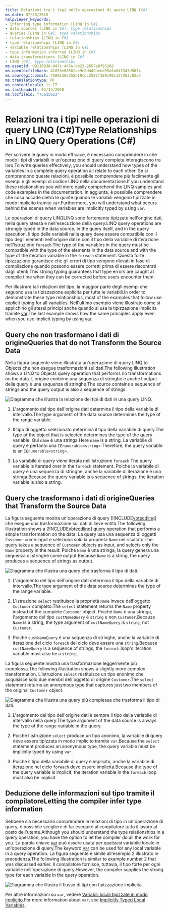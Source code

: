 ```yaml
---
title: Relazioni tra i tipi nelle operazioni di query LINQ (C#)
ms.date: 07/20/2015
helpviewer_keywords:
- inferring type information [LINQ in C#]
- data sources [LINQ in C#], type relationships
- queries [LINQ in C#], type relationships
- relationships [LINQ in C#]
- type relationships [LINQ in C#]
- variable relationships [LINQ in C#]
- type information inferred [LINQ in C#]
- data transformations [LINQ in C#]
- LINQ [C#], type relationships
ms.assetid: 99118938-d47c-4d7e-bb22-2657a9f95268
ms.openlocfilehash: 41853e6858fae9e8d449aeed95a6a84f343d5874
ms.sourcegitcommit: 7588136e355e10cbc2582f389c90c127363c02a5
ms.translationtype: MT
ms.contentlocale: it-IT
ms.lasthandoff: 03/14/2020
ms.locfileid: "75635613"
---
```

# <a name="type-relationships-in-linq-query-operations-c"></a><span data-ttu-id="3daa6-102">Relazioni tra i tipi nelle operazioni di query LINQ (C#)</span><span class="sxs-lookup"><span data-stu-id="3daa6-102">Type Relationships in LINQ Query Operations (C#)</span></span>
<span data-ttu-id="3daa6-103">Per scrivere le query in modo efficace, è necessario comprendere in che modo i tipi di variabili in un'operazione di query completa interagiscono tra loro.</span><span class="sxs-lookup"><span data-stu-id="3daa6-103">To write queries effectively, you should understand how types of the variables in a complete query operation all relate to each other.</span></span> <span data-ttu-id="3daa6-104">Se si comprendono queste relazioni, è possibile comprendere più facilmente gli esempi e gli esempi di codice LINQ nella documentazione.</span><span class="sxs-lookup"><span data-stu-id="3daa6-104">If you understand these relationships you will more easily comprehend the LINQ samples and code examples in the documentation.</span></span> <span data-ttu-id="3daa6-105">In aggiunta, è possibile comprendere che cosa accade dietro le quinte quando le variabili vengono tipizzate in modo implicito tramite `var`.</span><span class="sxs-lookup"><span data-stu-id="3daa6-105">Furthermore, you will understand what occurs behind the scenes when variables are implicitly typed by using `var`.</span></span>  
  
 <span data-ttu-id="3daa6-106">Le operazioni di query LINQLINQ sono fortemente tipizzate nell'origine dati, nella query stessa e nell'esecuzione della query.</span><span class="sxs-lookup"><span data-stu-id="3daa6-106">LINQ query operations are strongly typed in the data source, in the query itself, and in the query execution.</span></span> <span data-ttu-id="3daa6-107">Il tipo delle variabili nella query deve essere compatibile con il tipo degli elementi nell'origine dati e con il tipo della variabile di iterazione nell'istruzione `foreach`.</span><span class="sxs-lookup"><span data-stu-id="3daa6-107">The type of the variables in the query must be compatible with the type of the elements in the data source and with the type of the iteration variable in the `foreach` statement.</span></span> <span data-ttu-id="3daa6-108">Questa forte tipizzazione garantisce che gli errori di tipo vengono rilevati in fase di compilazione quando possono essere corretti prima di essere riscontrati dagli utenti.</span><span class="sxs-lookup"><span data-stu-id="3daa6-108">This strong typing guarantees that type errors are caught at compile time when they can be corrected before users encounter them.</span></span>  
  
 <span data-ttu-id="3daa6-109">Per illustrare tali relazioni del tipo, la maggior parte degli esempi che seguono usa la tipizzazione esplicita per tutte le variabili.</span><span class="sxs-lookup"><span data-stu-id="3daa6-109">In order to demonstrate these type relationships, most of the examples that follow use explicit typing for all variables.</span></span> <span data-ttu-id="3daa6-110">Nell'ultimo esempio viene illustrato come si applichino gli stessi principi anche quando si usa la tipizzazione implicita tramite [var](../../../language-reference/keywords/var.md).</span><span class="sxs-lookup"><span data-stu-id="3daa6-110">The last example shows how the same principles apply even when you use implicit typing by using [var](../../../language-reference/keywords/var.md).</span></span>  
  
## <a name="queries-that-do-not-transform-the-source-data"></a><span data-ttu-id="3daa6-111">Query che non trasformano i dati di origine</span><span class="sxs-lookup"><span data-stu-id="3daa6-111">Queries that do not Transform the Source Data</span></span>  
 <span data-ttu-id="3daa6-112">Nella figura seguente viene illustrata un'operazione di query LINQ to Objects che non esegue trasformazioni sui dati.</span><span class="sxs-lookup"><span data-stu-id="3daa6-112">The following illustration shows a LINQ to Objects query operation that performs no transformations on the data.</span></span> <span data-ttu-id="3daa6-113">L'origine contiene una sequenza di stringhe e anche l'output della query è una sequenza di stringhe.</span><span class="sxs-lookup"><span data-stu-id="3daa6-113">The source contains a sequence of strings and the query output is also a sequence of strings.</span></span>  
  
 ![Diagramma che illustra la relazione dei tipi di dati in una query LINQ.](./media/type-relationships-in-linq-query-operations/linq-query-data-type-relation.png)  
  
1. <span data-ttu-id="3daa6-115">L'argomento del tipo dell'origine dati determina il tipo della variabile di intervallo.</span><span class="sxs-lookup"><span data-stu-id="3daa6-115">The type argument of the data source determines the type of the range variable.</span></span>  
  
2. <span data-ttu-id="3daa6-116">Il tipo di oggetto selezionato determina il tipo della variabile di query.</span><span class="sxs-lookup"><span data-stu-id="3daa6-116">The type of the object that is selected determines the type of the query variable.</span></span> <span data-ttu-id="3daa6-117">Qui `name` è una stringa.</span><span class="sxs-lookup"><span data-stu-id="3daa6-117">Here `name` is a string.</span></span> <span data-ttu-id="3daa6-118">La variabile di query è pertanto una `IEnumerable<string>`.</span><span class="sxs-lookup"><span data-stu-id="3daa6-118">Therefore, the query variable is an `IEnumerable<string>`.</span></span>  
  
3. <span data-ttu-id="3daa6-119">La variabile di query viene iterata nell'istruzione `foreach`.</span><span class="sxs-lookup"><span data-stu-id="3daa6-119">The query variable is iterated over in the `foreach` statement.</span></span> <span data-ttu-id="3daa6-120">Poiché la variabile di query è una sequenza di stringhe, anche la variabile di iterazione è una stringa.</span><span class="sxs-lookup"><span data-stu-id="3daa6-120">Because the query variable is a sequence of strings, the iteration variable is also a string.</span></span>  
  
## <a name="queries-that-transform-the-source-data"></a><span data-ttu-id="3daa6-121">Query che trasformano i dati di origine</span><span class="sxs-lookup"><span data-stu-id="3daa6-121">Queries that Transform the Source Data</span></span>  
 <span data-ttu-id="3daa6-122">La figura seguente mostra un'operazione di query [!INCLUDE[vbtecdlinq](~/includes/vbtecdlinq-md.md)] che esegue una trasformazione sui dati di lieve entità.</span><span class="sxs-lookup"><span data-stu-id="3daa6-122">The following illustration shows a [!INCLUDE[vbtecdlinq](~/includes/vbtecdlinq-md.md)] query operation that performs a simple transformation on the data.</span></span> <span data-ttu-id="3daa6-123">La query usa una sequenza di oggetti `Customer` come input e seleziona solo la proprietà `Name` nel risultato.</span><span class="sxs-lookup"><span data-stu-id="3daa6-123">The query takes a sequence of `Customer` objects as input, and selects only the `Name` property in the result.</span></span> <span data-ttu-id="3daa6-124">Poiché `Name` è una stringa, la query genera una sequenza di stringhe come output.</span><span class="sxs-lookup"><span data-stu-id="3daa6-124">Because `Name` is a string, the query produces a sequence of strings as output.</span></span>  
  
 ![Diagramma che illustra una query che trasforma il tipo di dati.](./media/type-relationships-in-linq-query-operations/linq-query-transform-data-type.png)  
  
1. <span data-ttu-id="3daa6-126">L'argomento del tipo dell'origine dati determina il tipo della variabile di intervallo.</span><span class="sxs-lookup"><span data-stu-id="3daa6-126">The type argument of the data source determines the type of the range variable.</span></span>  
  
2. <span data-ttu-id="3daa6-127">L'istruzione `select` restituisce la proprietà `Name` invece dell'oggetto `Customer` completo.</span><span class="sxs-lookup"><span data-stu-id="3daa6-127">The `select` statement returns the `Name` property instead of the complete `Customer` object.</span></span> <span data-ttu-id="3daa6-128">Poiché `Name` è una stringa, l'argomento del tipo `custNameQuery` è `string` e non `Customer`.</span><span class="sxs-lookup"><span data-stu-id="3daa6-128">Because `Name` is a string, the type argument of `custNameQuery` is `string`, not `Customer`.</span></span>  
  
3. <span data-ttu-id="3daa6-129">Poiché `custNameQuery` è una sequenza di stringhe, anche la variabile di iterazione del ciclo `foreach` del ciclo deve essere una `string`.</span><span class="sxs-lookup"><span data-stu-id="3daa6-129">Because `custNameQuery` is a sequence of strings, the `foreach` loop's iteration variable must also be a `string`.</span></span>  
  
 <span data-ttu-id="3daa6-130">La figura seguente mostra una trasformazione leggermente più complessa.</span><span class="sxs-lookup"><span data-stu-id="3daa6-130">The following illustration shows a slightly more complex transformation.</span></span> <span data-ttu-id="3daa6-131">L'istruzione `select` restituisce un tipo anonimo che acquisisce solo due membri dell'oggetto di origine `Customer`.</span><span class="sxs-lookup"><span data-stu-id="3daa6-131">The `select` statement returns an anonymous type that captures just two members of the original `Customer` object.</span></span>  
  
 ![Diagramma che illustra una query più complessa che trasforma il tipo di dati.](./media/type-relationships-in-linq-query-operations/linq-complex-query-transform-data-type.png)  
  
1. <span data-ttu-id="3daa6-133">L'argomento del tipo dell'origine dati è sempre il tipo della variabile di intervallo nella query.</span><span class="sxs-lookup"><span data-stu-id="3daa6-133">The type argument of the data source is always the type of the range variable in the query.</span></span>  
  
2. <span data-ttu-id="3daa6-134">Poiché l'istruzione `select` produce un tipo anonimo, la variabile di query deve essere tipizzata in modo implicito tramite `var`.</span><span class="sxs-lookup"><span data-stu-id="3daa6-134">Because the `select` statement produces an anonymous type, the query variable must be implicitly typed by using `var`.</span></span>  
  
3. <span data-ttu-id="3daa6-135">Poiché il tipo della variabile di query è implicito, anche la variabile di iterazione nel ciclo `foreach` deve essere implicita.</span><span class="sxs-lookup"><span data-stu-id="3daa6-135">Because the type of the query variable is implicit, the iteration variable in the `foreach` loop must also be implicit.</span></span>  
  
## <a name="letting-the-compiler-infer-type-information"></a><span data-ttu-id="3daa6-136">Deduzione delle informazioni sul tipo tramite il compilatore</span><span class="sxs-lookup"><span data-stu-id="3daa6-136">Letting the compiler infer type information</span></span>  
 <span data-ttu-id="3daa6-137">Sebbene sia necessario comprendere le relazioni di tipo in un'operazione di query, è possibile scegliere di far eseguire al compilatore tutto il lavoro al posto dell'utente.</span><span class="sxs-lookup"><span data-stu-id="3daa6-137">Although you should understand the type relationships in a query operation, you have the option to let the compiler do all the work for you.</span></span> <span data-ttu-id="3daa6-138">La parola chiave [var](../../../language-reference/keywords/var.md) può essere usata per qualsiasi variabile locale in un'operazione di query.</span><span class="sxs-lookup"><span data-stu-id="3daa6-138">The keyword [var](../../../language-reference/keywords/var.md) can be used for any local variable in a query operation.</span></span> <span data-ttu-id="3daa6-139">La figura seguente è simile all'esempio 2 illustrato in precedenza.</span><span class="sxs-lookup"><span data-stu-id="3daa6-139">The following illustration is similar to example number 2 that was discussed earlier.</span></span> <span data-ttu-id="3daa6-140">Il compilatore fornisce, tuttavia, il tipo forte per ogni variabile nell'operazione di query.</span><span class="sxs-lookup"><span data-stu-id="3daa6-140">However, the compiler supplies the strong type for each variable in the query operation.</span></span>  
  
 ![Diagramma che illustra il flusso di tipi con tipizzazione implicita.](./media/type-relationships-in-linq-query-operations/linq-type-flow-implicit-typing.png)  
  
 <span data-ttu-id="3daa6-142">Per altre informazioni su `var`, vedere [Variabili locali tipizzate in modo implicito](../../classes-and-structs/implicitly-typed-local-variables.md).</span><span class="sxs-lookup"><span data-stu-id="3daa6-142">For more information about `var`, see [Implicitly Typed Local Variables](../../classes-and-structs/implicitly-typed-local-variables.md).</span></span>  
